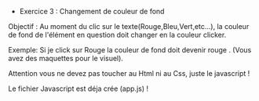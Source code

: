 * Exercice 3 : Changement de couleur de fond

 Objectif : Au moment du clic sur le texte(Rouge,Bleu,Vert,etc...), la couleur de fond de l'élément en question doit changer en la couleur clicker.

Exemple: Si je click sur Rouge la couleur de fond doit devenir rouge . (Vous avez des maquettes pour le visuel).

Attention vous ne devez pas toucher au Html ni au Css, juste le javascript !

Le fichier Javascript est déja crée (app.js) !

